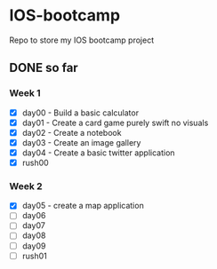 # IOS-bootcamp
Repo to store my IOS bootcamp project

## DONE so far

### Week 1
- [x] day00 - Build a basic calculator
- [x] day01 - Create a card game purely swift no visuals
- [x] day02 - Create a notebook
- [x] day03 - Create an image gallery
- [x] day04 - Create a basic twitter application
- [x] rush00
### Week 2
- [x] day05 - create a map application
- [ ] day06
- [ ] day07
- [ ] day08
- [ ] day09
- [ ] rush01
